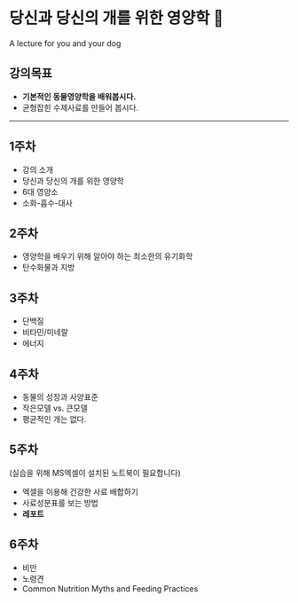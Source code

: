 # 당신과 당신의 개를 위한 영양학 :dog:  
A lecture for you and your dog  
## 강의목표
- **기본적인 동물영양학을 배워봅시다.**  
- 균형잡힌 수제사료를 만들어 봅시다.  

---------------------------------------

## 1주차   
- 강의 소개  
- 당신과 당신의 개를 위한 영양학  
- 6대 영양소  
- 소화-흡수-대사  

## 2주차  
- 영양학을 배우기 위해 알아야 하는 최소한의 유기화학
- 탄수화물과 지방

## 3주차  
- 단백질  
- 비타민/미네랄  
- 에너지  

## 4주차  
- 동물의 성장과 사양표준  
- 작은모델 vs. 큰모델  
- 평균적인 개는 없다.  

## 5주차  
(실습을 위해 MS엑셀이 설치된 노트북이 필요합니다)  
- 엑셀을 이용해 건강한 사료 배합하기  
- 사료성분표를 보는 방법  
- **레포트**

## 6주차  
- 비만  
- 노령견  
- Common Nutrition Myths and Feeding Practices  
